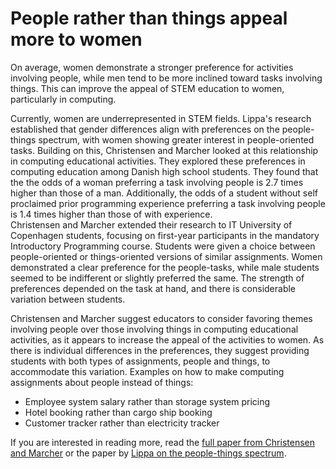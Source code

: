 # People rather than things appeal more to women
On average, women demonstrate a stronger preference for activities involving people, while men tend to be more inclined toward tasks involving things. This can improve the appeal of STEM education to women, particularly in computing.

Currently, women are underrepresented in STEM fields. Lippa's research established that gender differences align with preferences on the people-things spectrum, with women showing greater interest in people-oriented tasks. Building on this, Christensen and Marcher looked at this relationship in computing educational activities. They explored these preferences in computing education among Danish high school students. They found that the the odds of a woman preferring a task involving people is 2.7 times higher than those of a man. Additionally, the odds of a student without self proclaimed prior programming experience preferring a task involving people is 1.4 times higher than those of with experience.  
Christensen and Marcher extended their research to IT University of Copenhagen students, focusing on first-year participants in the mandatory Introductory Programming course. Students were given a choice between people-oriented or things-oriented versions of similar assignments. Women demonstrated a clear preference for the people-tasks, while male students seemed to be indifferent or slightly preferred the same. The strength of preferences depended on the task at hand, and there is considerable variation between students.

Christensen and Marcher suggest educators to consider favoring themes involving people over those involving things in computing educational activities, as it appears to increase the appeal of the activities to women. As there is individual differences in the preferences, they suggest providing students with both types of assignments, people and things, to accommodate this variation. 
Examples on how to make computing assignments about people instead of things:
* Employee system salary rather than storage system pricing
* Hotel booking rather than cargo ship booking
* Customer tracker rather than electricity tracker

If you are interested in reading more, read the [full paper from Christensen and Marcher](https://dl.acm.org/doi/10.1145/3446871.3469761) or the paper by [Lippa on the people-things spectrum](https://psycnet.apa.org/doi/10.1037/0022-3514.74.4.996). 